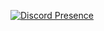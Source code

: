 [![Discord Presence](https://lanyard.cnrad.dev/api/321381711487172638?&bg=77137e&hideDiscrim=true)](https://discord.com/users/321381711487172638)

